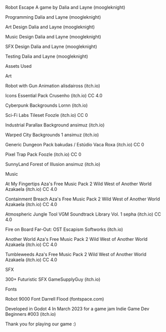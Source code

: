 Robot Escape
A game by Dalia and Layne (moogleknight)

Programming
Dalia and Layne (moogleknight)

Art Design
Dalia and Layne (moogleknight)

Music Design
Dalia and Layne (moogleknight)

SFX Design
Dalia and Layne (moogleknight)

Testing
Dalia and Layne (moogleknight)

Assets Used

Art

Robot with Gun Animation
alisdaiross (itch.io)

Icons Essential Pack
Crusenho (itch.io)
CC 4.0

Cyberpunk Backgrounds
Lornn (itch.io)

Sci-Fi Labs Tileset
Foozle (itch.io)
CC 0

Industrial Parallax Background
ansimuz (itch.io)

Warped City Backgrounds 1
ansimuz (itch.io)

Generic Dungeon Pack
bakudas / Estúdio Vaca Roxa (itch.io)
CC 0

Pixel Trap Pack
Foozle (itch.io)
CC 0

SunnyLand Forest of Illusion
ansimuz (itch.io)

Music

At My Fingertips
Aza's Free Music Pack 2 Wild West of Another World
Azakaela (itch.io)
CC 4.0

Containment Breach
Aza's Free Music Pack 2 Wild West of Another World
Azakaela (itch.io)
CC 4.0

Atmospheric Jungle Tool
VGM Soundtrack Library Vol. 1
sepha (itch.io)
CC 4.0

Fire on Board
Far-Out: OST
Escapism Softworks (itch.io)

Another World
Aza's Free Music Pack 2 Wild West of Another World
Azakaela (itch.io)
CC 4.0

Tumbleweeds
Aza's Free Music Pack 2 Wild West of Another World
Azakaela (itch.io)
CC 4.0

SFX

300+ Futuristic SFX
GameSupplyGuy (itch.io)

Fonts

Robot 9000 Font
Darrell Flood (fontspace.com)

Developed in Godot 4
In March 2023 for a game jam
Indie Game Dev Beginners #003 (itch.io)







Thank you for playing our game :)

